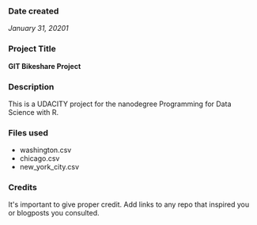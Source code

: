 ### Date created
*January 31, 20201*

### Project Title
**GIT Bikeshare Project**

### Description
This is a UDACITY project for the nanodegree Programming for Data Science with R.

### Files used
* washington.csv
* chicago.csv
* new_york_city.csv

### Credits
It's important to give proper credit. Add links to any repo that inspired you or blogposts you consulted.
